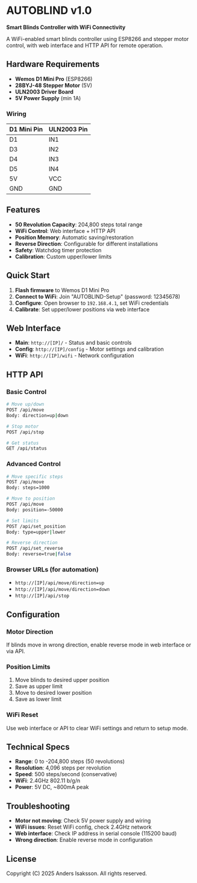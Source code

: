 # AUTOBLIND v1.0
**Smart Blinds Controller with WiFi Connectivity**

A WiFi-enabled smart blinds controller using ESP8266 and stepper motor control, with web interface and HTTP API for remote operation.

## Hardware Requirements

- **Wemos D1 Mini Pro** (ESP8266)
- **28BYJ-48 Stepper Motor** (5V)
- **ULN2003 Driver Board**
- **5V Power Supply** (min 1A)

### Wiring
| D1 Mini Pin | ULN2003 Pin |
|-------------|-------------|
| D1 | IN1 |
| D3 | IN2 |
| D4 | IN3 |
| D5 | IN4 |
| 5V | VCC |
| GND | GND |

## Features

- **50 Revolution Capacity**: 204,800 steps total range
- **WiFi Control**: Web interface + HTTP API
- **Position Memory**: Automatic saving/restoration
- **Reverse Direction**: Configurable for different installations
- **Safety**: Watchdog timer protection
- **Calibration**: Custom upper/lower limits

## Quick Start

1. **Flash firmware** to Wemos D1 Mini Pro
2. **Connect to WiFi**: Join "AUTOBLIND-Setup" (password: 12345678)
3. **Configure**: Open browser to `192.168.4.1`, set WiFi credentials
4. **Calibrate**: Set upper/lower positions via web interface

## Web Interface

- **Main**: `http://[IP]/` - Status and basic controls
- **Config**: `http://[IP]/config` - Motor settings and calibration
- **WiFi**: `http://[IP]/wifi` - Network configuration

## HTTP API

### Basic Control
```bash
# Move up/down
POST /api/move
Body: direction=up|down

# Stop motor
POST /api/stop

# Get status
GET /api/status
```

### Advanced Control
```bash
# Move specific steps
POST /api/move
Body: steps=1000

# Move to position
POST /api/move  
Body: position=-50000

# Set limits
POST /api/set_position
Body: type=upper|lower

# Reverse direction
POST /api/set_reverse
Body: reverse=true|false
```

### Browser URLs (for automation)
- `http://[IP]/api/move/direction=up`
- `http://[IP]/api/move/direction=down`
- `http://[IP]/api/stop`

## Configuration

### Motor Direction
If blinds move in wrong direction, enable reverse mode in web interface or via API.

### Position Limits
1. Move blinds to desired upper position
2. Save as upper limit
3. Move to desired lower position  
4. Save as lower limit

### WiFi Reset
Use web interface or API to clear WiFi settings and return to setup mode.

## Technical Specs

- **Range**: 0 to -204,800 steps (50 revolutions)
- **Resolution**: 4,096 steps per revolution
- **Speed**: 500 steps/second (conservative)
- **WiFi**: 2.4GHz 802.11 b/g/n
- **Power**: 5V DC, ~800mA peak

## Troubleshooting

- **Motor not moving**: Check 5V power supply and wiring
- **WiFi issues**: Reset WiFi config, check 2.4GHz network
- **Web interface**: Check IP address in serial console (115200 baud)
- **Wrong direction**: Enable reverse mode in configuration

## License

Copyright (C) 2025 Anders Isaksson. All rights reserved.
